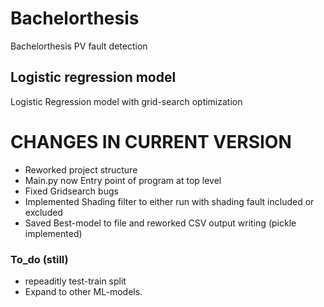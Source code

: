 # Bachelorthesis
Bachelorthesis PV fault detection

## Logistic regression model
Logistic Regression model with grid-search optimization

# CHANGES IN CURRENT VERSION
- Reworked project structure
- Main.py now Entry point of program at top level 
- Fixed Gridsearch bugs
- Implemented Shading filter to either run with shading fault included or excluded
- Saved Best-model to file and reworked CSV output writing (pickle implemented)


### To_do (still)
- repeaditly test-train split
- Expand to other ML-models.


